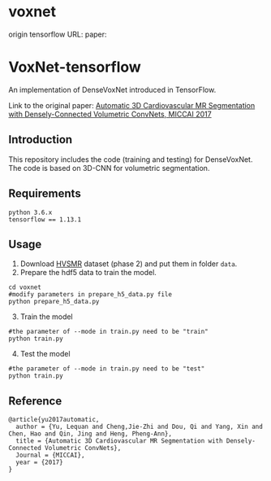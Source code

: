 # voxnet
origin tensorflow  URL:
paper:
# VoxNet-tensorflow
An implementation of DenseVoxNet introduced in TensorFlow.

Link to the original paper: [Automatic 3D Cardiovascular MR Segmentation with Densely-Connected Volumetric ConvNets, MICCAI 2017](https://arxiv.org/abs/1708.00573)

## Introduction
This repository includes the code (training and testing) for DenseVoxNet. The code is based on 3D-CNN for volumetric segmentation.

## Requirements
  ```
  python 3.6.x
  tensorflow == 1.13.1
  ```

## Usage
1. Download [HVSMR](http://segchd.csail.mit.edu/data.html) dataset (phase 2) and put them in folder ``data``.
2. Prepare the hdf5 data to train the model.
  ```shell
  cd voxnet
  #modify parameters in prepare_h5_data.py file
  python prepare_h5_data.py
  ```
3. Train the model
  ```shell
  #the parameter of --mode in train.py need to be "train"
  python train.py
  ```
4. Test the model
  ```shell
  #the parameter of --mode in train.py need to be "test"
  python train.py
  ```
  
## Reference
  ```
@article{yu2017automatic,
    author = {Yu, Lequan and Cheng,Jie-Zhi and Dou, Qi and Yang, Xin and Chen, Hao and Qin, Jing and Heng, Pheng-Ann},
    title = {Automatic 3D Cardiovascular MR Segmentation with Densely-Connected Volumetric ConvNets},
    Journal = {MICCAI},
    year = {2017}
  }
  ```
